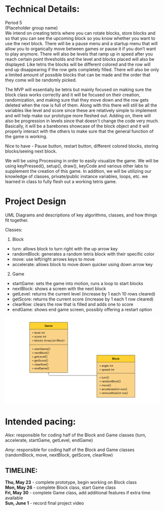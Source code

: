 
# Technical Details:
Period 5  
(Placeholder group name)  
We intend on creating tetris where you can rotate blocks, store blocks and so that you can see the upcoming block so you know whether you want to use the next block. There will be a pause menu and a startup menu that will allow you to organically move between games or pause it if you don’t want to play anymore. There will also be levels that ramp up in speed after you reach certain point thresholds and the level and blocks placed will also be displayed. Like tetris the blocks will be different colored and the row will end up disappearing if the row gets completely filled. There will also be only a limited amount of possible blocks that can be made and the order that they come will be randomly picked.  

The MVP will essentially be tetris but mainly focused on making sure the block class works correctly and it will be focused on their creation, randomization, and making sure that they move down and the row gets deleted when the row is full of them. Along with this there will still be all the variables like level and score since these are relatively simple to implement and will help make our prototype more fleshed out. Adding on, there will also be progression in levels since that doesn't change the code very much. Basically, it will be a barebones showcase of the block object and it will properly interact with the others to make sure that the general function of the game is working.  

Nice to have - Pause button, restart button, different colored blocks, storing blocks/seeing next block.  

We will be using Processing in order to easily visualize the game. We will be using keyPressed(), setup(), draw(), keyCode and various other labs to supplement the creation of this game. In addition, we will be utilizing our knowledge of classes, private/public instance variables, loops, etc. we learned in class to fully flesh out a working tetris game.
     
# Project Design

UML Diagrams and descriptions of key algorithms, classes, and how things fit together.

Classes:
1. Block
- turn: allows block to turn right with the up arrow key
- randomBlock: generates a random tetris block with their specific color
- move: use left/right arrows keys to move
- accelerate: allows block to move down quicker using down arrow key

2. Game
- startGame: sets the game into motion, runs a loop to start blocks
- nextBlock: shows a screen with the next block
- getLevel: returns the current level (increase by 1 each 10 rows cleared)
- getScore: returns the current score (increase by 1 each 1 row cleared)
- clearRow: clears the row that is filled and adds one to score
- endGame: shows end game screen, possibly offering a restart option

![Our tetris UML diagram with classes Block and Game.](https://github.com/Stuycs-K/finalprojectapcs-5-cimpoiesu-alexandru-shrestha-amy/blob/main/Start(1).png)
    
# Intended pacing:
_Alex_: responsible for coding half of the Block and Game classes (turn, accelerate, startGame, getLevel, endGame)

_Amy_: responsible for coding half of the Block and Game classes (randomBlock, move, nextBlock, getScore, clearRow)

## TIMELINE: 
**Thu, May 23** - complete prototype, begin working on Block class  
**Mon, May 26** - complete Block class, start Game class  
**Fri, May 30** - complete Game class, add additional features if extra time available  
**Sun, June 1** - record final project video
